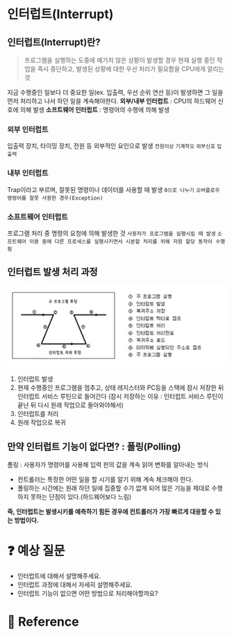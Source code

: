 # 인터럽트(Interrupt)

## 인터럽트(Interrupt)란?
> 프로그램을 실행하는 도중에 예기치 않은 상황이 발생할 경우 현재 실행 중인 작업을 즉시 중단하고, 발생된 상황에 대한 우선 처리가 필요함을 CPU에게 알리는 것

지금 수행중인 일보다 더 중요한 일(ex. 입출력, 우선 순위 연산 등)이 발생하면 그 일을 먼저 처리하고 나서 하던 일을 계속해야한다.
**외부/내부 인터럽트** : CPU의 하드웨어 신호에 의해 발생
**소프트웨어 인터럽트** : 명령어의 수행에 의해 발생

### 외부 인터럽트
입출력 장치, 타이밍 장치, 전원 등 외부적인 요인으로 발생
`전원이상` `기계착오` `외부신호` `입출력`

### 내부 인터럽트
Trap이라고 부르며, 잘못된 명령이나 데이터를 사용할 때 발생
`0으로 나누기` `오버플로우` `명령어를 잘못 사용한 경우(Exception)` 

### 소프트웨어 인터럽트
프로그램 처리 중 명령의 요청에 의해 발생한 것
`사용자가 프로그램을 실행시킬 때 발생` `소프트웨어 이용 중에 다른 프로세스를 실행시키면서 시분할 처리를 위해 자원 할당 동작이 수행됨 `

## 인터럽트 발생 처리 과정
[![](./images/os_img3.PNG?width=400px)]()

1. 인터럽트 발생
2. 현재 수행중인 프로그램을 멈추고, 상태 레지스터와 PC등을 스택에 잠시 저장한 뒤 인터럽트 서비스 루틴으로 들어간다
(잠시 저장하는 이유 : 인터럽트 서비스 루틴이 끝난 뒤 다시 원래 작업으로 돌아와야해서)
3. 인터럽트를 처리
4. 원래 작업으로 복귀

## 만약 인터럽트 기능이 없다면? : 폴링(Polling)
폴링 : 사용자가 명령어를 사용해 입력 핀의 값을 계속 읽어 변화를 알아내는 방식
- 컨트롤러는 특정한 어떤 일을 할 시기를 알기 위해 계속 체크해야 한다.
- 폴링하는 시간에는 원래 하던 일에 집중할 수가 없게 되어 많은 기능을 제대로 수행하지 못하는 단점이 있다.(하드웨어보다 느림)

**즉, 인터럽트는 발생시키를 예측하기 힘든 경우에 컨트롤러가 가장 빠르게 대응할 수 있는 방법이다.**

# :question: 예상 질문
- 인터럽트에 대해서 설명해주세요.
- 인터럽트 과정에 대해서 자세히 설명해주세요.
- 인터럽트 기능이 없으면 어떤 방법으로 처리해야할까요?

# :newspaper: Reference
